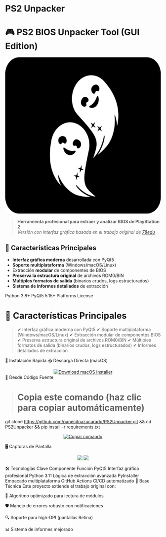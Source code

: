 # PS2 Unpacker
# 🎮 PS2 BIOS Unpacker Tool (GUI Edition)

![Banner del Proyecto](src/resources/icons/png/512.png)

> **Herramienta profesional para extraer y analizar BIOS de PlayStation 2**  
> *Versión con interfaz gráfica basada en el trabajo original de [78edu](https://github.com/78edu/playstation2-bios-extract)*

## 🌟 Características Principales

- **Interfaz gráfica moderna** desarrollada con PyQt5
- **Soporte multiplataforma** (Windows/macOS/Linux)
- Extracción **modular** de componentes de BIOS
- **Preserva la estructura original** de archivos ROM0/BIN
- **Múltiples formatos de salida** (binarios crudos, logs estructurados)
- **Sistema de informes detallados** de extracción
  
Python 3.8+
PyQt5 5.15+
Platforms
License



# 🌟 Características Principales
> ✔ Interfaz gráfica moderna con PyQt5
> ✔ Soporte multiplataforma (Windows/macOS/Linux)
> ✔ Extracción modular de componentes BIOS
> ✔ Preserva estructura original de archivos ROM0/BIN
> ✔ Múltiples formatos de salida (binarios crudos, logs estructurados)
> ✔ Informes detallados de extracción

🚀 Instalación Rápida
📥 Descarga Directa (macOS)
<div align="center"> <a href="https://github.com/panecitoazucarado/PS2Unpacker/releases/latest/download/PS2Unpacker.pkg"> <img src="https://img.shields.io/badge/Download-macOS_Installer-0078d7?style=for-the-badge&logo=apple" alt="Download macOS Installer"/> </a> </div>
🔧 Desde Código Fuente

> # Copia este comando (haz clic para copiar automáticamente)
git clone https://github.com/panecitoazucarado/PS2Unpacker.git && cd PS2Unpacker && pip install -r requirements.txt
<div align="center"> <a href="#" onclick="navigator.clipboard.writeText('git clone https://github.com/panecitoazucarado/PS2Unpacker.git && cd PS2Unpacker && pip install -r requirements.txt')"> <img src="https://img.shields.io/badge/-Copiar_comando-2d2d2d?style=flat-square&logo=gnu-bash&logoColor=white" alt="Copiar comando"/> </a> </div>

🖥️ Capturas de Pantalla
<div align="center"> <img src="https://via.placeholder.com/400x250/2d2d2d/ffffff?text=Interfaz+Principal" width="45%"/> <img src="https://via.placeholder.com/400x250/2d2d2d/ffffff?text=Proceso+de+Extracción" width="45%"/> </div>

🛠️ Tecnologías Clave
Componente	Función
PyQt5	Interfaz gráfica profesional
Python 3.11	Lógica de extracción avanzada
PyInstaller	Empacado multiplataforma
GitHub Actions	CI/CD automatizado
🧠 Base Técnica
Este proyecto extiende el trabajo original con:

🚀 Algoritmo optimizado para lectura de módulos

🛡️ Manejo de errores robusto con notificaciones

🔍 Soporte para high-DPI (pantallas Retina)

📊 Sistema de informes mejorado
